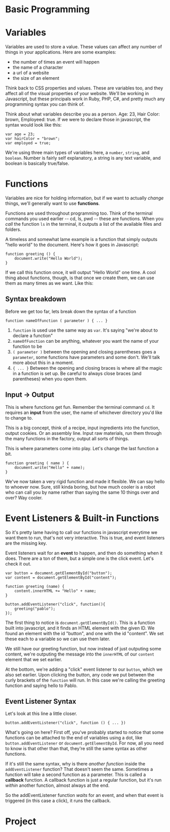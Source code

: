 # Basic Programming

# Variables

Variables are used to store a value. These values can affect any number of things in your applications. Here are some examples:

- the number of times an event will happen
- the name of a character
- a url of a website
- the size of an element

Think back to CSS properties and values. These are variables too, and they affect all of the visual properties of your website. We'll be working in Javascript, but these principals work in Ruby, PHP, C#, and pretty much any programming syntax you can think of.

Think about what variables describe you as a person. Age: 23, Hair Color: brown, Employeed: true. If we were to declare those in javascript, the syntax would look like this:

	var age = 23;
	var hairColor = "brown";
	var employed = true;
	
We're using three main types of variables here, a `number`, `string`, and `boolean`. Number is fairly self explanatory, a string is any text variable, and boolean is basically true/false.

# Functions

Variables are nice for holding information, but if we want to actually *change* things, we'll generally want to use **functions**.

Functions are used throughout programming too. Think of the terminal commands you used earlier -- cd, ls, pwd -- these are functions. When you *call* the function `ls` in the terminal, it outputs a list of the available files and folders.

A timeless and somewhat lame example is a function that simply outputs "hello world" to the document. Here's how it goes in Javascript:

	function greeting () {
		document.write("Hello World");
	}
	
If we call this function once, it will output "Hello World" one time. A cool thing about functions, though, is that once we create them, we can use them as many times as we want. Like this:

<!-- <a class="jsbin-embed" href="http://jsbin.com/qepubijoqi/1/embed?js,output">JS Bin on jsbin.com</a><script src="http://static.jsbin.com/js/embed.min.js?3.40.2"></script> -->

## Syntax breakdown

Before we get too far, lets break down the syntax of a function

	function nameOfFunction ( parameter ) { ... }
	
1. `function` is used use the same way as `var`. It's saying "we're about to declare a function"
2. `nameOfFunction` can be anything, whatever you want the name of your function to be
3. `( parameter )` between the opening and closing parentheses goes a `parameter`, some functions have parameters and some don't. We'll talk more about this in a moment.
4. `{ ... }` Between the opening and closing braces is where all the magic in a function is set up. Be careful to always close braces (and parentheses) when you open them.

## Input -> Output

This is where functions get fun. Remember the terminal command `cd`. It requires an **input** from the user, the name of whichever directory you'd like to change to. 

This is a big concept, think of a recipe, input ingredients into the function, output cookies. Or an assembly line. Input raw materials, run them through the many functions in the factory, output all sorts of things.

This is where parameters come into play. Let's change the last function a bit.

	function greeting ( name ) {
		document.write("Hello" + name);
	}
	
We've now taken a very rigid function and made it flexible. We can say hello to whoever now. Sure, still kinda boring, but how much cooler is a robot who can call you by name rather than saying the same 10 things over and over? Way cooler.

# Event Listeners & Built-in Functions

So it's pretty lame having to call our functions in javascript everytime we want them to run, that's not very interactive. This is true, and event listeners are the missing key.

Event listeners wait for an **event** to happen, and then do something when it does. There are a ton of them, but a simple one is the click event. Let's check it out.

<!-- <a class="jsbin-embed" href="http://jsbin.com/fivotopovi/1/embed?js,output">JS Bin on jsbin.com</a><script src="http://static.jsbin.com/js/embed.min.js?3.40.2"></script> -->

	var button = document.getElementById("button");
	var content = document.getElementById("content");
	
	function greeting (name) {
  		content.innerHTML += "Hello" + name;
	}

	button.addEventListener("click", function(){
  		greeting("pablo");
	});
	
The first thing to notice is `document.getElementById()`. This is a function built into javascript, and it finds an HTML element with the given ID. We found an element with the id "button", and one with the id "content". We set these each to a variable so we can use them later.

We still have our greeting function, but now instead of just outputing some content, we're outputing the message into the `innerHTML` of our `content` element that we set earlier.

At the bottom, we're adding a "click" event listener to our `button`, which we also set earlier. Upon clicking the button, any code we put between the curly brackets of the `function` will run. In this case we're calling the greeting function and saying hello to Pablo.

## Event Listener Syntax

Let's look at this line a little closer.

	button.addEventListener("click", function () { ... })
	
What's going on here? First off, you've probably started to notice that some functions can be attached to the end of variables using a dot, like `button.addEventListener` or `document.getElementById`. For now, all you need to know is that other than that, they're still the same syntax as other functions.

If it's still the same syntax, why is there *another function* inside the `addEventListener` function? That doesn't seem the same. Sometimes a function will take a second function as a parameter. This is called a **callback** function. A callback function is just a regular function, but it's run *within* another function, almost always at the end.

So the addEventListener function *waits* for an event, and when that event is triggered (in this case a click), it runs the callback.


# Project 

